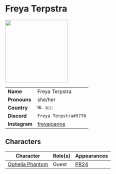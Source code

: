 # Freya Terpstra

<img src="https://cdn.discordapp.com/avatars/userid/imageid.png?size=256" height="200" />

|||
| --- | --- |
| **Name** | Freya Terpstra | player.3
| **Pronouns** | she/her |
| **Country** | `NL 🇳🇱` |
| **Discord** | `Freya Terpstra#5770` |
| **Instagram** | [freyajoanne](https://www.instagram.com/freyajoanne/) |

## Characters

| Character | Role(s) | Appearances |
| --- | --- | --- |
| [Ophelia Phantom](../characters/ophelia-phantom.md) | Guest | [PR24](../sessions/PR24.md) |
